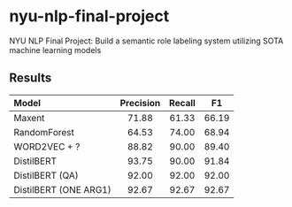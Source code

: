 # nyu-nlp-final-project

NYU NLP Final Project: Build a semantic role labeling system utilizing SOTA machine learning models

## Results

| Model                 | Precision | Recall |  F1   |
| :-------------------- | :-------: | :----: | :---: |
| Maxent                |   71.88   | 61.33  | 66.19 |
| RandomForest          |   64.53   | 74.00  | 68.94 |
| WORD2VEC + ?          |   88.82   | 90.00  | 89.40 |
| DistilBERT            |   93.75   | 90.00  | 91.84 |
| DistilBERT (QA)       |   92.00   | 92.00  | 92.00 |
| DistilBERT (ONE ARG1) |   92.67   | 92.67  | 92.67 |
